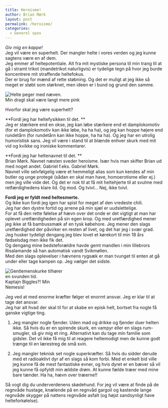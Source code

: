 ```yaml
---
title: Heroisme!
author: Brian Mørk
layout: post
permalink: /heroisme/
categories:
  - Generel spas
---
```

*Giv mig en kappe!*  
Jeg vil være en superhelt. Der mangler helte i vores verden og jeg kunne sagtens være en af dem.  
Jeg emmer af heltepotentiale. Alt fra mit mystiske persona til min trang til at gå i stramt trikot (mandetrikot naturligvis) er tydelige tegn på hvor jeg burde koncentrere mit straffende heltefokus.  
Der er brug for mænd af rette støbning. Og det er muligt at jeg ikke så meget er støbt som størknet, men ideen er i bund og grund den samme.

<div class="bitImage bitRight" style="width: 249px">
  <img src="http://www.abekat.net/images/hero.JPG" alt="Helte peger med næven." /><br /> Min dragt skal være langt mere pink
</div>

Hvorfor skal jeg være superhelt?

**Fordi jeg har heltefysikken til det. **  
Jeg er stærkere end en okse, jeg kan løbe stærkere end et damplokomotiv (for et damplokomotiv kan ikke løbe, ha ha ha), og jeg kan hoppe højere end rundetårn (for rundetårn kan ikke hoppe, ha ha ha). Og jeg har en utrolig humoristisk sans. Jeg vil være i stand til at blænde enhver skurk med mit vid og kvikke og ironiske kommentarer.

**Fordi jeg har heltenavnet til det. **  
Brian Mørk. Navnet næsten sveder heroisme. Især hvis man skifter Brian ud med noget andet. Gabriel f.eks. Gabriel Mørk.  
Navnet ville selvfølgelig være et hemmeligt alias som kun kendes af min butler og unge protegé (sådan en skal man have, homoerotisme eller ej.) men jeg ville vide det. Og det er nok til at få mit heltehjerte til at svulme med retfærdighedens klare ild. Og mod. Og tvivl… Nej, ikke tvivl.

**Fordi jeg er fyldt med heltesmerte.**  
Og ikke kun fordi jeg igen har spist for meget af den vredeste chili.  
Jeg har den dystre fortid og arrene på min sjæl er uudslettelige.  
For at få den rette følelse af hævn over det onde er det vigtigt at man har oplevet uretfærdigheden på sin egen krop. Og med uretfærdighed mener jeg ikke at få bambussmæk af en tysk købehore. Jeg mener den slags uretfærdighed der påvirker en resten af livet, og det har jeg i svær grad.  
Jeg husker tydeligt dengang jeg blev lovet et kørekort til min 18 års fødselsdag men ikke fik det.  
Og dengang mine bedsteforældre havde gemt mandlen i min lillebrors Risalamande så han automatisk vandt Svikmøllen.  
Med den slags oplevelser i hævnens rygsæk er man tvunget til enten at gå under eller tage kampen op. Jeg vælger det sidste.

<div class="bitImage bitLeft" style="width: 202px">
  <img src="http://www.abekat.net/images/Biggles.JPG" alt="Gentlemenskurke tilhører en svunden tid." /><br /> Kaptajn Biggles?! Min Nemesis!
</div>

Jeg ved at med enorme kræfter følger et enormt ansvar. Jeg er klar til at tage det ansvar.  
Jeg har alt hvad der skal til for at skabe en episk helt, bortset fra nogle få ganske vigtige ting.

1. Jeg mangler nogle fjender. Uden mad og drikke og fjender duer helten ikke. Så hvis du er en spirende skurk, en vampyr eller en slags rum-smugler, så giv mig et ring. Alternativt kan du tage min familie som gidsler. Det vil ikke få mig til at reagere heltemodigt men de kunne godt trænge til en lærestreg de små svin.

2. Jeg mangler teknisk set nogle superkræfter. Så hvis du sidder derude med et radioaktivt dyr af en slags så kom forbi. Med et enkelt bid ville jeg kunne få de mest fantastiske evner, og hvis dyret er en bæver så vil jeg kunne få opfyldt min ældste drøm. At kunne fælde træer med mine bare tænder. Ha ha, hævn over træerne!! 

Så vogt dig du underverdenens skødehund. For jeg vil være at finde på de regnvåde hustage, knælende på en regnvåd gargoil og kastende lange regnvåde skygger på nattens regnvåde asfalt (og højst sandsynligt have helteforkølelse).